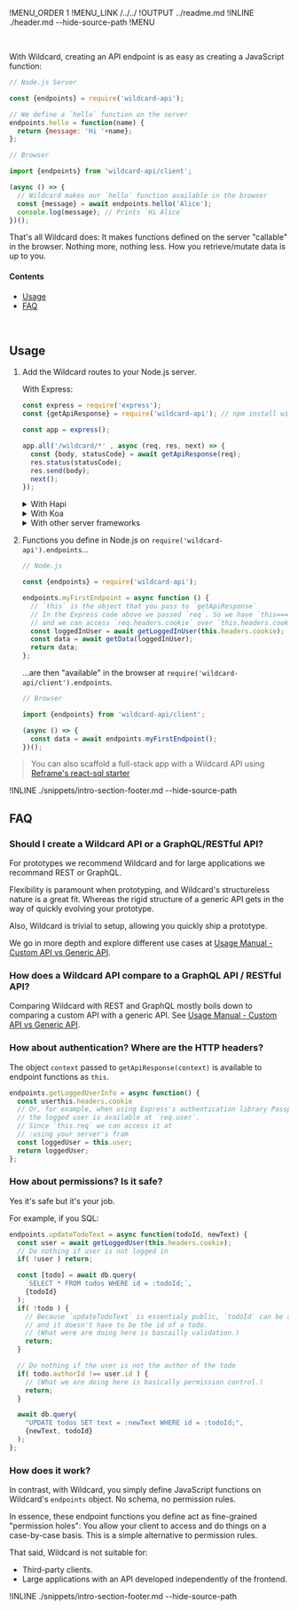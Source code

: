 !MENU_ORDER 1
!MENU_LINK /../../
!OUTPUT ../readme.md
!INLINE ./header.md --hide-source-path
!MENU

<br/>
<p>
With Wildcard,
creating an API endpoint is as easy as creating a JavaScript function:
</p>

~~~js
// Node.js Server

const {endpoints} = require('wildcard-api');

// We define a `hello` function on the server
endpoints.hello = function(name) {
  return {message: 'Hi '+name};
};
~~~

~~~js
// Browser

import {endpoints} from 'wildcard-api/client';

(async () => {
  // Wildcard makes our `hello` function available in the browser
  const {message} = await endpoints.hello('Alice');
  console.log(message); // Prints `Hi Alice`
})();
~~~

That's all Wildcard does:
It makes functions defined on the server "callable" in the browser.
Nothing more, nothing less.
How you retrieve/mutate data is up to you.

#### Contents

 - [Usage](#usage)
 - [FAQ](#faq)

<br/>

## Usage

1. Add the Wildcard routes to your Node.js server.

   With Express:
   ~~~js
   const express = require('express');
   const {getApiResponse} = require('wildcard-api'); // npm install wildcard-api

   const app = express();

   app.all('/wildcard/*' , async (req, res, next) => {
     const {body, statusCode} = await getApiResponse(req);
     res.status(statusCode);
     res.send(body);
     next();
   });
   ~~~

   <details>
   <summary>
   With Hapi
   </summary>

   ~~~js
   const Hapi = require('hapi');
   const {getApiResponse} = require('wildcard-api'); // npm install wildcard-api

   const server = Hapi.Server();

   server.route({
     method: '*',
     path: '/wildcard/{param*}',
     handler: async (request, h) => {
       const {body, statusCode} = await getApiResponse(request.raw.req);
       const resp = h.response(body);
       resp.code(statusCode);
       return resp;
     }
   });
   ~~~
   </details>

   <details>
   <summary>
   With Koa
   </summary>

   ~~~js
   const Koa = require('koa');
   const Router = require('koa-router');
   const {getApiResponse} = require('wildcard-api'); // npm install wildcard-api

   const app = new Koa();

   const router = new Router();

   router.all('/wildcard/*', async (ctx, next) => {
     const {body, statusCode} = await getApiResponse(ctx);
     ctx.status = apiResponse.statusCode;
     ctx.body = apiResponse.body;
   });

   app.use(router.routes());
   ~~~
   </details>

   <details>
   <summary>
   With other server frameworks
   </summary>

   You can use Wildcard with any server framework as long as you
   reply HTTP requests made to `/wildcard/*`
   with the HTTP response body and status code returned by
   `const {body, statusCode} = await getApiResponse({method, url, headers});`
   where `method`, `url`, and `headers` are the HTTP request method, URL, and headers.
   </details>

2. Functions you define
   in Node.js on
   `require('wildcard-api').endpoints`...

   ~~~js
   // Node.js

   const {endpoints} = require('wildcard-api');

   endpoints.myFirstEndpoint = async function () {
     // `this` is the object that you pass to `getApiResponse`
     // In the Express code above we passed `req`. So we have `this===req`
     // and we can access `req.headers.cookie` over `this.headers.cookie`.
     const loggedInUser = await getLoggedInUser(this.headers.cookie);
     const data = await getData(loggedInUser);
     return data;
   };
   ~~~

   ...are then "available" in the browser
   at `require('wildcard-api/client').endpoints`.

   ~~~js
   // Browser

   import {endpoints} from 'wildcard-api/client';

   (async () => {
     const data = await endpoints.myFirstEndpoint();
   })();
   ~~~

> You can also scaffold a full-stack app with a Wildcard API using [Reframe's react-sql starter](https://github.com/reframejs/reframe/tree/master/plugins/create/starters/react-sql#readme)

!INLINE ./snippets/intro-section-footer.md --hide-source-path




## FAQ

### Should I create a Wildcard API or a GraphQL/RESTful API?

For prototypes we recommend Wildcard and
for large applications we recommand REST or GraphQL.

Flexibility is paramount when prototyping,
and Wildcard's structureless nature is a great fit.
Whereas the rigid structure of a generic API
gets in the way of quickly evolving your prototype.

Also,
Wildcard is trivial to setup,
allowing you quickly ship a prototype.

We go in more depth and explore different use cases at
[Usage Manual - Custom API vs Generic API](/docs/usage-manual.md#custom-api-vs-generic-api).

### How does a Wildcard API compare to a GraphQL API / RESTful API?

Comparing Wildcard with REST and GraphQL mostly boils down to comparing a custom API with a generic API.
See
[Usage Manual - Custom API vs Generic API](/docs/usage-manual.md#custom-api-vs-generic-api).

### How about authentication? Where are the HTTP headers?

The object `context` passed to `getApiResponse(context)`
is available to endpoint functions as `this`.

~~~js
endpoints.getLoggedUserInfo = async function() {
  const userthis.headers.cookie
  // Or, for example, when using Express's authentication library Passport,
  // the logged user is available at `req.user`.
  // Since `this.req` we can access it at
  // :using your server's fram
  const loggedUser = this.user;
  return loggedUser;
};
~~~

### How about permissions? Is it safe?

Yes it's safe but it's your job.

For example, if you SQL:

~~~js
endpoints.updateTodoText = async function(todoId, newText) {
  const user = await getLoggedUser(this.headers.cookie);
  // Do nothing if user is not logged in
  if( !user ) return;

  const [todo] = await db.query(
    `SELECT * FROM todos WHERE id = :todoId;`,
    {todoId}
  );
  if( !todo ) {
    // Because `updateTodoText` is essentialy public, `todoId` can be anything
    // and it doesn't have to be the id of a todo.
    // (What were are doing here is bascailly validation.)
    return;
  }

  // Do nothing if the user is not the author of the todo
  if( todo.authorId !== user.id ) {
    // (What we are doing here is basically permission control.)
    return;
  }

  await db.query(
    "UPDATE todos SET text = :newText WHERE id = :todoId;",
    {newText, todoId}
  );
};
~~~


### How does it work?

In contrast, with Wildcard, you simply define JavaScript functions on Wildcard's `endpoints` object.
No schema,
no permission rules.

In essence,
these endpoint functions you define act as fine-grained "permission holes":
You allow your client to access and do things on a case-by-case basis.
This is a simple alternative to permission rules.

That said, Wildcard is not suitable for:
 - Third-party clients.
 - Large applications with an API developed independently of the frontend.



!INLINE ./snippets/intro-section-footer.md --hide-source-path

